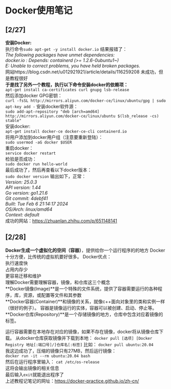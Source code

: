 # Docker使用笔记
## [2/27]
**安装Docker:**  
执行命令```sudo apt-get -y install docker.io```
结果报错了：  
*The following packages have unmet dependencies:  
docker.io : Depends: containerd (>= 1.2.6-0ubuntu1~)  
E: Unable to correct problems, you have held broken packages.*  
网站https://blog.csdn.net/u012921921/article/details/116259208 未成功，但是教程很好  
**于是找了另外一个教程，执行以下命令安装docker的依赖项：**  
```apt-get install ca-certificates curl gnupg lsb-release```  
然后添加docker GPG密钥：  
```curl -fsSL http://mirrors.aliyun.com/docker-ce/linux/ubuntu/gpg | sudo apt-key add -```
安装docker软件源：  
```sudo add-apt-repository "deb [arch=amd64] http://mirrors.aliyun.com/docker-ce/linux/ubuntu $(lsb_release -cs) stable"```  
安装docker:  
```apt-get install docker-ce docker-ce-cli containerd.io```  
将用户添加到docker用户组（注意要重新登陆）：  
```sudo usermod -aG docker $USER```  
重启docker：  
```service docker restart```  
检验是否成功：  
```sudo docker run hello-world```  
最后成功了，然后再查看以下docker版本：  
```sudo docker version```
输出如下，正常：  
*Version:           25.0.3  
 API version:       1.44  
 Go version:        go1.21.6  
 Git commit:        4debf41  
 Built:             Tue Feb  6 21:14:17 2024  
 OS/Arch:           linux/amd64  
 Context:           default*  
成功的网站：https://zhuanlan.zhihu.com/p/651148141
## [2/28]
**Docker生成一个虚拟化的空间（容器）**，提供给你一个运行程序的的地方
Docker十分方便，比传统的虚拟机要好很多。 
Docker优点：  
执行速度快  
占用内存少  
更容易迁移和维护  
理解Docker需要理解容器，镜像，和仓库这三个概念  
**Docker镜像(Image)**是一个特殊的文件系统，提供了容器需要运行的各种程序，库，资源，或配置等文件和其参数  
**Docker容器(Container)**和镜像的关系，就像c++面向对象里的类和实例一样（很好的例子）。
容器是镜像运行的实体，容器可以被创建、启动、停止等。  
**Docker仓库(Repository)**是一个存储镜像的地方，仓库中包含对应着镜像的标签。  

运行容器需要在本地存在对应的镜像，如果不存在镜像，docker将从镜像仓库下载。 
从docker仓库获取镜像并下载到本地：
```docker pull [选项] [Docker Registry 地址[:端口号]/]仓库名[:标签]```
比如：
```docker pull ubuntu:20.04```  
我这边成功了，压缩的镜像只有27MB，然后运行镜像：  
```docker run -it --rm ubuntu:20.04 bash```  
然后在运行程序里输入：
```cat /etc/os-release```  
这将会输出镜像的相关信息  
最后输入```exit```就能退出程序了  
上述教程记笔记的网址：https://docker-practice.github.io/zh-cn/
